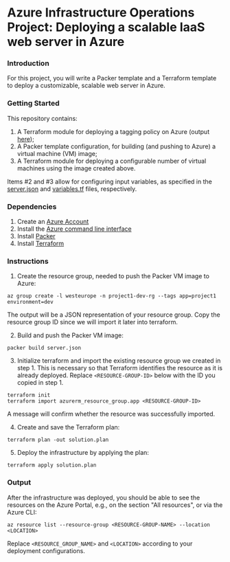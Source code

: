 # Azure Infrastructure Operations Project: Deploying a scalable IaaS web server in Azure

### Introduction
For this project, you will write a Packer template and a Terraform template to deploy a customizable, scalable web server in Azure.

### Getting Started
This repository contains:
1. A Terraform module for deploying a tagging policy on Azure (output [here](./Policies/README.md));
2. A Packer template configuration, for building (and pushing to Azure) a virtual machine (VM) image;
3. A Terraform module for deploying a configurable number of virtual machines using the image created above.

Items #2 and #3 allow for configuring input variables, as specified in the [server.json](server.json) and [variables.tf](variables.tf) files, respectively.

### Dependencies
1. Create an [Azure Account](https://portal.azure.com)
2. Install the [Azure command line interface](https://docs.microsoft.com/en-us/cli/azure/install-azure-cli?view=azure-cli-latest)
3. Install [Packer](https://www.packer.io/downloads)
4. Install [Terraform](https://www.terraform.io/downloads.html)

### Instructions

1) Create the resource group, needed to push the Packer VM image to Azure:
```console
az group create -l westeurope -n project1-dev-rg --tags app=project1 environment=dev
```
The output will be a JSON representation of your resource group. Copy the resource group ID since we will import it later into terraform.

2) Build and push the Packer VM image:
```console
packer build server.json
```

3) Initialize terraform and import the existing resource group we created in step 1. This is necessary so that Terraform identifies the resource as it is already deployed. Replace `<RESOURCE-GROUP-ID>` below with the ID you copied in step 1.
```console
terraform init
terraform import azurerm_resource_group.app <RESOURCE-GROUP-ID>
```
A message will confirm whether the resource was successfully imported.

4) Create and save the Terraform plan:
```console
terraform plan -out solution.plan
```

5) Deploy the infrastructure by applying the plan:
```console
terraform apply solution.plan
```

### Output

After the infrastructure was deployed, you should be able to see the resources on the Azure Portal, e.g., on the section "All resources", or via the Azure CLI:
```console
az resource list --resource-group <RESOURCE-GROUP-NAME> --location <LOCATION>
```
Replace `<RESOURCE_GROUP_NAME>` and `<LOCATION>` according to your deployment configurations.
